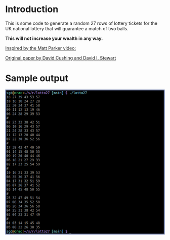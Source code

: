 # Introduction

This is some code to generate a random 27 rows of lottery tickets for the UK national lottery that will guarantee a match of two balls.

**This will not increase your wealth in any way.**


[Inspired by the Matt Parker video: ](https://www.youtube.com/watch?v=zYkmIxS4ksA)

[Original paper by David Cushing and David I. Stewart ](https://arxiv.org/pdf/2307.12430.pdf)


# Sample output

![Sample](./lotto27.png)

